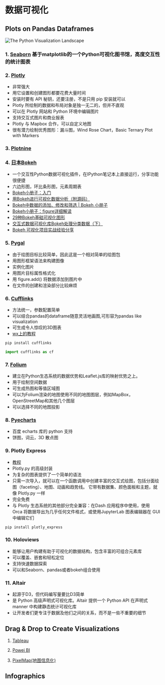# 数据可视化

## Plots on Pandas Dataframes

![The Python Visualization Landscape](https://mmbiz.qpic.cn/mmbiz_png/gY6csrBUrKiavK4SzuPoO5Nx9nWGp8KOV1ABzKeQZGYO59C6BlCU7mk4qZlf0Wp5rqgEVy6FL2Vvs5ibULt1qjicg/640?wx_fmt=png&tp=webp&wxfrom=5&wx_lazy=1&wx_co=1)

### 1. [Seaborn](http://stanford.edu/~mwaskom/software/seaborn/index.html) 基于matplotlib的一个Python可视化图书馆，高度交互性的统计图表

### 2. [Plotly](https://plot.ly/)
- 非常强大
- 用它设置和创建图形都要花费大量时间
- 安装时要有 API 秘钥，还要注册，不是只用 pip 安装就可以
- Plotly 所绘制的数据和布局对象是独一无二的，但并不直观
- 可以在 Plotly 网站和 Python 环境中编辑图片
- 支持交互式图片和商业报表
- Plotly 与 Mapbox 合作，可以自定义地图
- 很有潜力绘制优秀图形：漏斗图，Wind Rose Chart，Basic Ternary Plot with Markers

### 3. [Plotnine](https://plotnine.readthedocs.io/en/stable/)

### 4. [日本Bokeh](https://bokeh.pydata.org/en/latest/)
- 一个交互性Python数据可视化插件，在IPython笔记本上直接运行，分享功能很便捷
- 六边形图，环比条形图，元素周期表
- [Bokeh小册子：入门](https://mp.weixin.qq.com/s?__biz=MzI2NjY5NzI0NA==&mid=2247484790&idx=1&sn=6b2d3c4adac5dbd0f8920c06cbd3eefc&chksm=ea8b6a05ddfce313592fcf3d8111b77ddadf7dd94d5782bf65fc3ed70d2c08577c2cb302c72f&mpshare=1&scene=24&srcid=0821sxDWGFD1BAbhpeoviaMu&sharer_sharetime=1566398703416&sharer_shareid=a9f97e3603452f2370ed13a9e54707a6&key=b00bc6577437f0f5a51d95a55745f8b7b967f44b6e4cb3fd90758b95d31b54f56c14147e5a082cbe988c5a744990f81e488c0e19c6dedbee94b28be2b89956eea7db57704b92d5142f3d14a6a76e7408&ascene=14&uin=MTg2MTEyNTMwMA%3D%3D&devicetype=Windows+10&version=62060833&lang=zh_CN&pass_ticket=%2FHDLBDilUmj8WcIiX8l1lDKPk0qC2mKCGvPluaPw352ntaWmj6fc1h7JNoQoAS5Z)
- [用Bokeh进行可视化数据分析（附源码）](https://mp.weixin.qq.com/s?__biz=MzUzODYwMDAzNA==&mid=2247485384&idx=1&sn=0f783644d0b6a1e813132d419d18fee4&chksm=fad470c5cda3f9d381818d91b3f5a8f1daae499024dfea6f61f6015ea61ec95c9f708d9a31e3&mpshare=1&scene=24&srcid=082181zIpTNjTfw5kvOhS76c&sharer_sharetime=1566398708432&sharer_shareid=a9f97e3603452f2370ed13a9e54707a6&key=1ccc30070c06f178aee9bc272b0d462c203a218b8edaf0624514924ad1105d92333da5e22503cc8b5d40e74779acf54c117c928d4d40e64680eac99086209b0be747c61256b816155e383022c9e9c9b8&ascene=14&uin=MTg2MTEyNTMwMA%3D%3D&devicetype=Windows+10&version=62060833&lang=zh_CN&pass_ticket=%2FHDLBDilUmj8WcIiX8l1lDKPk0qC2mKCGvPluaPw352ntaWmj6fc1h7JNoQoAS5Z)
- [Bokeh中数据的添加、修改和筛选 | Bokeh 小册子](https://mp.weixin.qq.com/s?__biz=MzI2NjY5NzI0NA==&mid=2247485009&idx=1&sn=f0e95db9ac1cffb63d4c11e6580c6658&chksm=ea8b6922ddfce034877ac9867ea83c3f4b6988f75d3b7250cea1eef7ab17f8ac87f845526af3&mpshare=1&scene=24&srcid=0821KRBFRRMSm7he8kYcBjiA&sharer_sharetime=1566398712740&sharer_shareid=a9f97e3603452f2370ed13a9e54707a6&key=1ccc30070c06f1786e5ebdb1e84daa0238608b2b20e710418b1a45afad549e2a6a1df4cbb143f3b1229f3229d874558ccdf861253b86fc63dce8525f95674c82d902a1d2efb4c327962bb298b078ac6d&ascene=14&uin=MTg2MTEyNTMwMA%3D%3D&devicetype=Windows+10&version=62060833&lang=zh_CN&pass_ticket=%2FHDLBDilUmj8WcIiX8l1lDKPk0qC2mKCGvPluaPw352ntaWmj6fc1h7JNoQoAS5Z)
- [Bokeh小册子：figure详细解读](https://mp.weixin.qq.com/s?__biz=MzI2NjY5NzI0NA==&mid=2247484810&idx=1&sn=56bf08d92d31b58964650b6efb327988&chksm=ea8b6af9ddfce3ef77898d65c4be423aad4b869d5f652e85895a3542b54cd6cea5e19beb5991&mpshare=1&scene=24&srcid=0821SE26v24M9tLOBa31RiMJ&sharer_sharetime=1566398752209&sharer_shareid=a9f97e3603452f2370ed13a9e54707a6&key=d4d627468bf29e72d04a076b994e026967be4a80208a75193d48b196a51f0ebacdebf3ffc28fe3f660d31d9b000fcdb81da95fc2e1530bd35bfb6f0c10e688766d6718c509a1e9a790623f27396783cc&ascene=14&uin=MTg2MTEyNTMwMA%3D%3D&devicetype=Windows+10&version=62060833&lang=zh_CN&pass_ticket=%2FHDLBDilUmj8WcIiX8l1lDKPk0qC2mKCGvPluaPw352ntaWmj6fc1h7JNoQoAS5Z)
- [29种Bokeh基础可视化图形](https://mp.weixin.qq.com/s?__biz=MzI2NjY5NzI0NA==&mid=2247484880&idx=1&sn=30c502921534fc50ea6f4acfff03544d&chksm=ea8b6aa3ddfce3b54257b8e911d81063197e9f797c8910f2a271d1d15d3dd0f701cf1a2b8b22&mpshare=1&scene=24&srcid=0821TL3KqLytl8XNc62GNM5D&sharer_sharetime=1566398810938&sharer_shareid=a9f97e3603452f2370ed13a9e54707a6&key=b00bc6577437f0f5709ea084d97835b5ceda4767db98e39e9e4965ad027f244c98f56c1fdc5bf5bd697768356b445f6c7829e2d2164006656f2748632f89fb6dd558f40cc518def8f6cb351a4bf9a7ea&ascene=14&uin=MTg2MTEyNTMwMA%3D%3D&devicetype=Windows+10&version=62060833&lang=zh_CN&pass_ticket=%2FHDLBDilUmj8WcIiX8l1lDKPk0qC2mKCGvPluaPw352ntaWmj6fc1h7JNoQoAS5Z)
- [交互式数据可视化库Bokeh处理分类数据（下）](https://mp.weixin.qq.com/s?__biz=MzI1Mjc1MjgxMA==&mid=2247484300&idx=1&sn=b8831951232e75224b9c7887d614b87e&chksm=e9dfa549dea82c5f3254ac514ff35798e56d553d3f5c156d4e92a8e904fd02686b8c2a17edb8&mpshare=1&scene=24&srcid=0821SXai96k9ypCMGhd8kwTJ&sharer_sharetime=1566398738591&sharer_shareid=a9f97e3603452f2370ed13a9e54707a6&key=5c697a296e1d5a5cb7746bf40120a366435502083bb864a1a103c3372aa7d3ba6b2078b514ce5f543a464958cd088ab3dfad07773357cf209b86936690976cbb5ed0704262cf08894d09b024e8859fe4&ascene=14&uin=MTg2MTEyNTMwMA%3D%3D&devicetype=Windows+10&version=62060833&lang=zh_CN&pass_ticket=%2FHDLBDilUmj8WcIiX8l1lDKPk0qC2mKCGvPluaPw352ntaWmj6fc1h7JNoQoAS5Z)
- [Bokeh 可视化项目实战经验分享](https://mp.weixin.qq.com/s?__biz=MzI2NjY5NzI0NA==&mid=2247485669&idx=1&sn=30ad932810a6266f1f2a3ae73845357e&chksm=ea8b6796ddfcee807a675127d15dc51a0b5cf96a92f42d9da925b910542bb26f2aa0bb1857b3&mpshare=1&scene=24&srcid=0821bpao2y63FGnLPWVwTBy5&sharer_sharetime=1566398716296&sharer_shareid=a9f97e3603452f2370ed13a9e54707a6&key=b00bc6577437f0f57b6f2a978ac15aec8dca434bd4c77c8976a8a0ad9796d96e7fb38303af23d29cbd0647ebb913ae0211e04ebb28144c3caf45bb7369810d87fb014ec2357b475f7891f485c2b9cafc&ascene=14&uin=MTg2MTEyNTMwMA%3D%3D&devicetype=Windows+10&version=62060833&lang=zh_CN&pass_ticket=%2FHDLBDilUmj8WcIiX8l1lDKPk0qC2mKCGvPluaPw352ntaWmj6fc1h7JNoQoAS5Z)


### 5. [Pygal](http://pygal.org/en/stable/)
- 由于绘图目标比较简单，因此这是一个相对简单的绘图包
- 用图形框架语法来构建图像
- 实例化图片
- 用图片目标属性格式化
- 用 figure.add() 将数据添加到图片中
- 在文件的创建和渲染部分比较麻烦

### 6. [Cufflinks](https://github.com/santosjorge/cufflinks)
- 方法统一，参数配置简单
- 可以结合pandas的dataframe随意灵活地画图,可形容为pandas like visualization
- 可生成令人惊叹的3D图表
- [wx上的教程](https://mp.weixin.qq.com/s?__biz=MzA5NDk4NDcwMw==&mid=2651388130&idx=2&sn=5a638e9faff2432e998629c6b24bf7f5&chksm=8bba1872bccd9164c8584fb54716a452a1032ca5d8f3c0d441afd2bbb7b8f3bafaec3c08f8de&mpshare=1&scene=24&srcid=&sharer_sharetime=1565881771989&sharer_shareid=a9f97e3603452f2370ed13a9e54707a6&key=5c697a296e1d5a5c02acb61f10627190f137e4cd1dfc367ead811fbaf2d3a44d1b0f03b501e08af6cded9cd25943bf8c88439b4dd68d9865cd978083baf513e6f5777c8cf770e59132e04e422f39bc55&ascene=14&uin=MTg2MTEyNTMwMA%3D%3D&devicetype=Windows+10&version=62060833&lang=zh_CN&pass_ticket=%2FHDLBDilUmj8WcIiX8l1lDKPk0qC2mKCGvPluaPw352ntaWmj6fc1h7JNoQoAS5Z)
```Python
pip install cufflinks
```
```Python
import cufflinks as cf
```

### 7. [Folium](https://python-visualization.github.io/folium/)
- 建立在Python生态系统的数据优势和Leaflet.js库的映射优势之上。
- 用于绘制空间数据
- 可生成热图和等值区域图
- 可以为Folium渲染的地图使用不同的地图图层，例如MapBox，OpenStreetMap和其他几个图层
- 可以选择不同的地图投影

### 8. [Pyecharts](http://pyecharts.org/#/zh-cn/prepare?id=%E5%AE%89%E8%A3%85-pyecharts)
- 百度 echarts 库的 python 支持
- 饼图，词云，3D 散点图

### 9. Plotly Express
- [教程](https://mp.weixin.qq.com/s?__biz=MzI2NjY5NzI0NA==&mid=2247485822&idx=1&sn=6d0f64ef44f743105a683fa0f7202ec2&chksm=ea8b660dddfcef1b6c1a452a681590140790007473e89b41cc46142e423514c816757a9f7276&mpshare=1&scene=24&srcid=0825MGky1A81MAKZKLIhcA7S&sharer_sharetime=1566716515210&sharer_shareid=a9f97e3603452f2370ed13a9e54707a6&key=5c697a296e1d5a5cf1d75c65a87ba5110cf26be2dc46c2cdac31b997a9ccee98f8c086ab6015db3141bec5dd48dda95285102ecfe077610ea93774213ce1b7d712bf703d48756b021e3cc55d0185e190&ascene=14&uin=MTg2MTEyNTMwMA%3D%3D&devicetype=Windows+10&version=62060833&lang=zh_CN&pass_ticket=%2FHDLBDilUmj8WcIiX8l1lDKPk0qC2mKCGvPluaPw352ntaWmj6fc1h7JNoQoAS5Z)
- Plotly.py 的高级封装
- 为复杂的图表提供了一个简单的语法
- 只需一次导入，就可以在一个函数调用中创建丰富的交互式绘图，包括分面绘图（faceting）、地图、动画和趋势线。 它带有数据集、颜色面板和主题，就像 Plotly.py 一样
- 完全免费
- 与 Plotly 生态系统的其他部分完全兼容：在Dash 应用程序中使用，使用 Orca 将数据导出为几乎任何文件格式，或使用JupyterLab 图表编辑器在 GUI 中编辑它们
```Python
pip install plotly_express
```

### 10. Holoviews
- 能够让用户构建有助于可视化的数据结构，包含丰富的可组合元素库
- 可以覆盖、嵌套和轻松定位
- 支持快速数据探索
- 可以和Seaborn、pandas或者bokeh组合使用

### 11. Altair
- 起源于D3，但代码编写量要比D3简单
- 是 Python 高级声明式可视化库。Altair 提供一个 Python API 在声明式 manner 中构建静态统计可视化库
- 让开发者们更专注于数据及他们之间的关系，而不是一些不重要的细节


## Drag & Drop to Create Visualizations

1. [Tableau](https://www.tableau.com/zh-cn/products/cloud-bi)

2. [Powei BI](https://powerbi.microsoft.com/zh-cn/landing/signin/?ru=https%3A%2F%2Fapp.powerbi.com%2F%3Froute%3Dgroups%252fme%252fgetdata%252fbigdata%252fsql-server-analysis-services%26noSignUpCheck%3D1)

3. [PixelMap(地图信息化)](https://pixelmap.amcharts.com/#&linkId=173)

## Infographics

